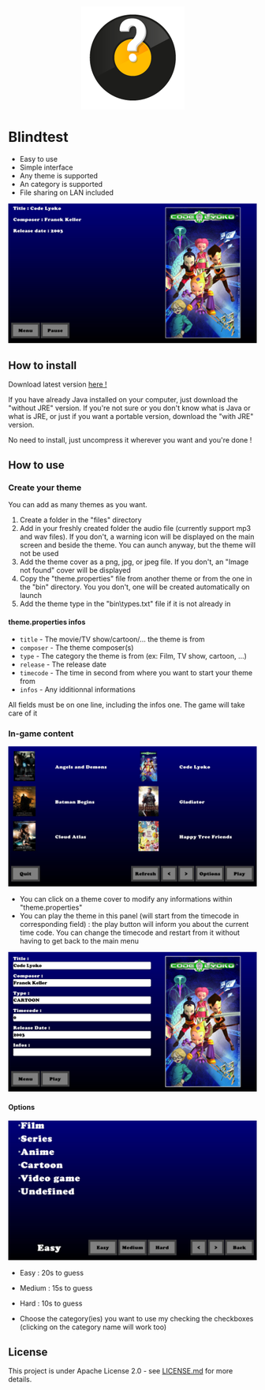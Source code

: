 <p align="center">
  <img src="Blindtest.main/bin/icon.png" align="center">
</p>

# Blindtest
* Easy to use
* Simple interface
* Any theme is supported
* An category is supported
* File sharing on LAN included

<p align="center">
  <img src="assets/img/play.jpg">
</p>

## How to install

Download latest version [here !](https://github.com/Gildur7161/Blindtest/releases)

If you have already Java installed on your computer, just download the "without JRE" version. If you're not sure or you don't know what is Java or what is JRE, or just if you want a portable version, download the "with JRE" version.

No need to install, just uncompress it wherever you want and you're done !

## How to use

### Create your theme

You can add as many themes as you want. 
1) Create a folder in the "files" directory
2) Add in your freshly created folder the audio file (currently support mp3 and wav files). If you don't, a warning icon will be displayed on the main screen and beside the theme. You can aunch anyway, but the theme will not be used
3) Add the theme cover as a png, jpg, or jpeg file. If you don't, an "Image not found" cover will be displayed
4) Copy the "theme.properties" file from another theme or from the one in the "bin" directory. You you don't, one will be created automatically on launch
5) Add the theme type in the "bin\types.txt" file if it is not already in 

#### theme.properties infos

- `title` - The movie/TV show/cartoon/... the theme is from
- `composer` - The theme composer(s)
- `type` - The category the theme is from (ex: Film, TV show, cartoon, ...)
- `release` - The release date
- `timecode` - The time in second from where you want to start your theme from
- `infos` - Any idditionnal informations

All fields must be on one line, including the infos one. The game will take care of it

### In-game content

<p align="center">
  <img src="assets/img/main_menu.jpg">
</p>

- You can click on a theme cover to modify any informations within "theme.properties"
- You can play the theme in this panel (will start from the timecode in corresponding field) : the play button will inform you about the current time code. You can change the timecode and restart from it without having to get back to the main menu
<p align="center">
  <img src="assets/img/theme_editor.jpg">
</p>

#### Options

<p align="center">
  <img src="assets/img/options.jpg">
</p>

- Easy : 20s to guess
- Medium : 15s to guess
- Hard : 10s to guess

- Choose the category(ies) you want to use my checking the checkboxes (clicking on the category name will work too)


## License

This project is under Apache License 2.0 - see [LICENSE.md](LICENSE.md) for more details.
